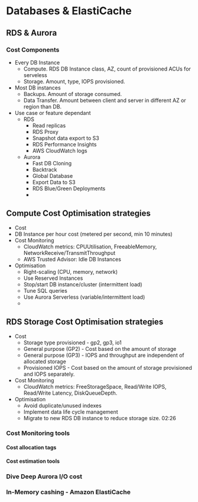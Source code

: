 # Databases & ElastiCache

## RDS & Aurora
### Cost Components
- Every DB Instance
  - Compute. RDS DB Instance class, AZ, count of provisioned ACUs for serveless
  - Storage. Amount, type, IOPS provisioned.
- Most DB instances
  - Backups. Amount of storage consumed.
  - Data Transfer. Amount between client and server in different AZ or region than DB.
- Use case or feature dependant
  - RDS
    - Read replicas
    - RDS Proxy
    - Snapshot data export to S3
    - RDS Performance Insights
    - AWS CloudWatch logs
  - Aurora
    - Fast DB Cloning
    - Backtrack
    - Global Database
    - Export Data to S3
    - RDS Blue/Green Deployments
    - 
## Compute Cost Optimisation strategies
- Cost
- DB Instance per hour cost (metered per second, min 10 minutes)
- Cost Monitoring
    - CloudWatch metrics: CPUUtilisation, FreeableMemory, NetworkReceive/TransmitThroughput
    - AWS Trusted Advisor: Idle DB Instances
- Optimisation
    - Right-scaling (CPU, memory, network)
    - Use Reserved Instances
    - Stop/start DB instance/cluster (intermittent load)
    - Tune SQL queries
    - Use Aurora Serverless (variable/intermittent load)
    - 
## RDS Storage Cost Optimisation strategies
- Cost
    - Storage type provisioned - gp2, gp3, io1
    - General purpose (GP2) - Cost based on the amount of storage
    - General purpose (GP3) - IOPS and throughput are independent of allocated storage
    - Provisioned IOPS - Cost based on the amount of storage provisioned and IOPS separately.
- Cost Monitoring
    - CloudWatch metrics: FreeStorageSpace, Read/Write IOPS, Read/Write Latency, DiskQueueDepth.
- Optimisation
    - Avoid duplicate/unused indexes
    - Implement data life cycle management
    - Migrate to new RDS DB instance to reduce storage size.
02:26
### Cost Monitoring tools
#### Cost allocation tags


#### Cost estimation tools


### Dive Deep Aurora I/O cost


### In-Memory cashing - Amazon ElastiCache






